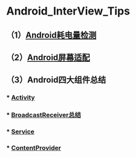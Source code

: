 # Android_InterView_Tips
## （1）[Android耗电量检测](https://github.com/ronindong/Android_InterView_Tips/blob/master/Android%E8%80%97%E7%94%B5%E9%87%8F%E6%A3%80%E6%B5%8B.md)
## （2）[Android屏幕适配](https://github.com/ronindong/Android_InterView_Tips/blob/master/Android%E5%B1%8F%E5%B9%95%E9%80%82%E9%85%8D.md)
## （3）Android四大组件总结<br/>
###     * [Activity](https://github.com/ronindong/Android_InterView_Tips/blob/master/android_components/Activity%E6%80%BB%E7%BB%93.md)<br/>
###     * [BroadcastReceiver总结](https://github.com/ronindong/Android_InterView_Tips/blob/master/android_components/BroadcastReceiver.md)<br/>
###     * [Service]()<br/>
###     * [ContentProvider]()<br/>
